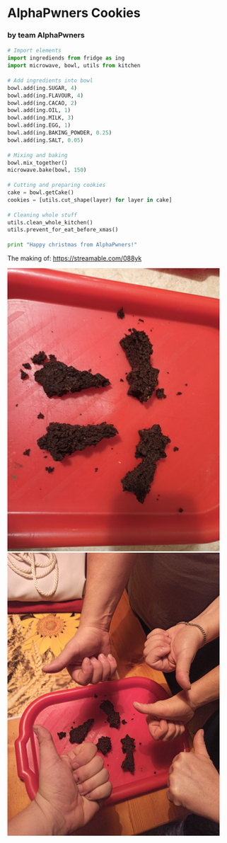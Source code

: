 # AlphaPwners Cookies
### by team AlphaPwners

```Python
# Import elements
import ingrediends from fridge as ing
import microwave, bowl, utils from kitchen

# Add ingredients into bowl
bowl.add(ing.SUGAR, 4)
bowl.add(ing.FLAVOUR, 4)
bowl.add(ing.CACAO, 2)
bowl.add(ing.OIL, 1)
bowl.add(ing.MILK, 3)
bowl.add(ing.EGG, 1)
bowl.add(ing.BAKING_POWDER, 0.25)
bowl.add(ing.SALT, 0.05)

# Mixing and baking
bowl.mix_together()
microwave.bake(bowl, 150)

# Cutting and preparing cookies
cake = bowl.getCake()
cookies = [utils.cut_shape(layer) for layer in cake]

# Cleaning whole stuff
utils.clean_whole_kitchen()
utils.prevent_for_eat_before_xmas()

print "Happy christmas from AlphaPwners!"
```

The making of: https://streamable.com/088yk

![Cookies](cookies_AlphaPwners.jpg)
![Evaluation](evaluation_AlphaPwners.jpg)
